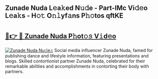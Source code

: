 ## Zunade Nuda L𝚎a𝚔ed N𝚞𝚍e - Part-lMc Vi𝚍𝚎o L𝚎a𝚔s - H𝚘𝚝 O𝚗𝚕yf𝚊ns P𝚑𝚘tos qftKE

# <h2><a href="http://kf6v8ii.oniu.top/?m=Zunade+Nuda">🔗👉 🔴 Zunade Nuda P𝚑ot𝚘𝚜 V𝚒d𝚎o</a></h2>

[![Zunade Nuda Nu𝚍e𝚜](https://i.imgur.com/0qMVB7G.gif)](http://kf6v8ii.oniu.top/?m=Zunade+Nuda)
Social media influencer Zunade Nuda, famed for publishing dance and lifestyle information, featuring presentations and blogs. Skilled contortionist partner Zunade Nuda, celebrated for their remarkable abilities and accomplishments in contorting their body with partners.  
